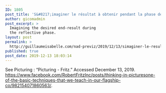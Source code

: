 ```yaml
---
ID: 1805
post_title: 'S&#8217;imaginer le résultat à obtenir pendant la phase de réflection'
author: gicomadmin
post_excerpt: >
  Imagining the desired end-result during
  the reflective phase.
layout: post
permalink: >
  http://guillaumeisabelle.com/nad-previz/2019/12/13/simaginer-le-resultat-a-obtenir-pendant-la-phase-de-reflection/
published: true
post_date: 2019-12-13 18:03:14
---
```

<!-- wp:paragraph -->



<!-- /wp:paragraph -->

<!-- wp:paragraph -->

See Picturing : “Picturing - Fritz.” Accessed December 13, 2019. <https://www.facebook.com/RobertFritzInc/posts/thinking-in-picturesone-of-the-basic-techniques-that-we-teach-in-our-flagship-co/982154071860563/>. 

<!-- /wp:paragraph -->

<!-- wp:image {"id":1807,"sizeSlug":"large"} --><figure class="wp-block-image size-large">

<img src="http://guillaumeisabelle.com/nad-previz/wp-content/uploads/sites/19/2019/12/image-2.png" alt="" class="wp-image-1807" /></figure> <!-- /wp:image -->

<!-- wp:paragraph -->



<!-- /wp:paragraph -->